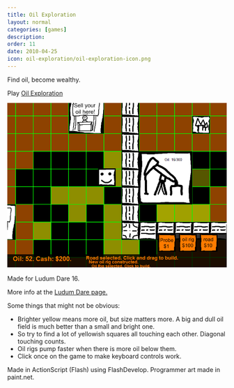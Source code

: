 ```yaml
---
title: Oil Exploration
layout: normal
categories: [games]
description: 
order: 11
date: 2010-04-25
icon: oil-exploration/oil-exploration-icon.png
---
```


Find oil, become wealthy.

Play [Oil Exploration](play/)

![screenshot](oil-exploration-screenshot.png)

Made for Ludum Dare 16.

More info at the [Ludum Dare page.](http://ludumdare.com/compo/ludum-dare-16/?action=preview&uid=1113)

Some things that might not be obvious: 

* Brighter yellow means more oil, but size matters more. A big and dull oil field is much better than a small and bright one. 
* So try to find a lot of yellowish squares all touching each other. Diagonal touching counts. 
* Oil rigs pump faster when there is more oil below them. 
* Click once on the game to make keyboard controls work. 

Made in ActionScript (Flash) using FlashDevelop. Programmer art made in paint.net.